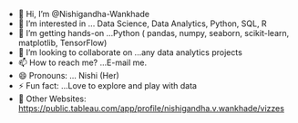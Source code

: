 - 👋 Hi, I’m @Nishigandha-Wankhade
- 👀 I’m interested in ... Data Science, Data Analytics, Python, SQL, R
- 🌱 I’m getting hands-on ...Python ( pandas, numpy, seaborn, scikit-learn, matplotlib, TensorFlow)
- 💞️ I’m looking to collaborate on ...any data analytics projects
- 📫 How to reach me? ...E-mail me.
- 😄 Pronouns: ... Nishi (Her)
- ⚡ Fun fact: ...Love to explore and play with data
- 👀 Other Websites: https://public.tableau.com/app/profile/nishigandha.v.wankhade/vizzes

<!---
Nishigandha-Wankhade/Nishigandha-Wankhade is a ✨ special ✨ repository because its `README.md` (this file) appears on your GitHub profile.
You can click the Preview link to take a look at your changes.
--->
